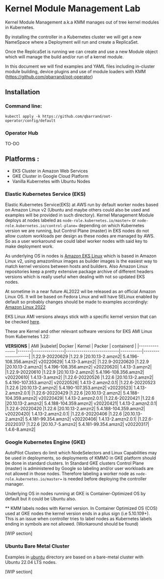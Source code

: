 # Kernel Module Management Lab 

Kernel Module Management a.k.a KMM manages out of tree kernel modules in Kubernetes.

By installing the controller in a Kubernetes cluster we will get a new NameSpace where a Deployment will run and create a ReplicaSet.

Once the ReplicaSet is running we can create and use a new Module object which will manage the build and/or run of a kernel module.

In this document we will find examples and YAML files including in-cluster module building, device plugins and use of module loaders with KMM (https://github.com/qbarrand/oot-operator) 

## Installation

### Command line:

``kubectl apply -k https://github.com/qbarrand/oot-operator/config/default``

### Operator Hub

TO-DO

## Platforms :
- EKS Cluster in Amazon Web Services
- GKE Cluster in Google Cloud Platform
- Vanilla Kubernetes with Ubuntu Nodes

###  Elastic Kubernetes Service (EKS)

Elastic Kubernetes Service(EKS) at AWS run by default worker nodes based on Amazon Linux v2 (Ubuntu and maybe others could also be used and examples will be provided in such directory).
Kernel Management Module deploys at nodes labeled as `node-role.kubernetes.io/master=` or `node-role.kubernetes.io/control-plane=` depending on which Kubernetes version we are running, but Control Plane (master) in EKS nodes do not allow custom workloads per design as these nodes are managed by AWS.
So as a user workaround we could label worker nodes with said key to make deployment work.

As underlying OS in nodes is [Amazon EKS Linux](https://github.com/awslabs/amazon-eks-ami) which is based in Amazon Linux v2, using amazonlinux images as builder images is the easiest way to match kernel versions between hosts and builders. Also Amazon Linux repositories keep a pretty extensive package archive of different headers versions which is really useful when dealing with not so updated EKS nodes.

At sometime in a near future AL2022 wil be released as an official Amazon Linux OS. It will be based on Fedora Linux and will have SELinux enabled by default so probably changes should be made to examples accordingly:
[Amazon Linux 2022](https://docs.aws.amazon.com/linux/al2022/release-notes/planned-changes.html)

EKS Linux AMI versions always stick with a specific kernel version that can be checked [here](https://github.com/awslabs/amazon-eks-ami/blob/master/CHANGELOG.md).

These are Kernel and other relevant software versions for EKS AMI Linux from Kubernetes 1.22:

**VERSIONS** 
|     AMI               |kubelet| Docker	 |            Kernel	     |   Packer	 |       containerd   |
|---------------        |-------|----------------|---------------------------|-----------|--------------------|
|1.22.9-20220629	|1.22.9	|20.10.13-2.amzn2|	5.4.196-108.356.amzn2|	v20220629|	1.4.13-3.amzn2|
|1.22.9-20220620	|1.22.9	|20.10.13-2.amzn2|	5.4.196-108.356.amzn2|	v20220620|	1.4.13-3.amzn2|
|1.22.9-20220610	|1.22.9	|20.10.13-2.amzn2|	5.4.196-108.356.amzn2|	v20220610|	1.4.13-3.amzn2|
|1.22.6-20220526	|1.22.6	|20.10.13-2.amzn2|	5.4.190-107.353.amzn2|	v20220526|	1.4.13-2.amzn2.0.1|
|1.22.6-20220523	|1.22.6	|20.10.13-2.amzn2|	5.4.190-107.353.amzn2|	v20220523|	1.4.13-2.amzn2.0.1|
|1.22.6-20220429	|1.22.6	|20.10.13-2.amzn2|	5.4.188-104.359.amzn2|	v20220429|	1.4.13-2.amzn2.0.1|
|1.22.6-20220421	|1.22.6	|20.10.13-2.amzn2|	5.4.188-104.359.amzn2|	v20220421|	1.4.13-2.amzn2.0.1|
|1.22.6-20220420	|1.22.6	|20.10.13-2.amzn2|	5.4.188-104.359.amzn2|	v20220420|	1.4.13-2.amzn2.0.1|
|1.22.6-20220406	|1.22.6	|20.10.13-2.amzn2|	5.4.181-99.354.amzn2|	v20220406|	1.4.13-2.amzn2.0.1|
|1.22.6-20220317	|1.22.6	|20.10.7-5.amzn2|	5.4.181-99.354.amzn2|	v20220317|	1.4.6-8.amzn2|

### Google Kubernetes Engine (GKE)

AutoPilot Clusters do limit which NodeSelectors and Linux Capabilities may be used in deployments, so deployments of KMMO in GKE platform should be done in standard clusters.
In Standard GKE clusters Control Plane (master) is administered by Google so labeling and/or user workloads are not allowed in those nodes. Therefore labeling a worker node as `node-role.kubernetes.io/master=` is needed before deploying the controller manager.

Underlying OS in nodes running at GKE is Container-Optimized OS by default but it could be Ubuntu also.

** KMM labels nodes with Kernel version.
 In Container Optimized OS (COS) used at GKE nodes the kernel version ends in a plus sign (i.e 5.10.109+). This is an issue when controller tries to label nodes as Kubernetes labels ending in symbols are not allowed.
 (Workaround should be found)



[WIP section]

### Ubuntu Bare Metal Cluster

Examples in [ubuntu](ubuntu) directory are based on a bare-metal cluster with Ubuntu 22.04 LTS nodes. 

[WIP section]


